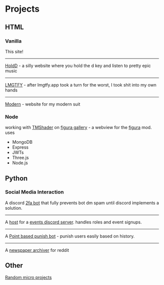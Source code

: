 # Projects

## HTML

### Vanilla

This site!

<hr />

[HoldD](https://holdd.boehs.ml) - a silly website where you hold the d key and listen to pretty epic music

<hr />

[LMGTFY](lmgtfyed.netlify.app) - after lmgtfy.app took a turn for the worst, I took shit into my own hands

<hr />

[Modern](https://modern.boehs.ml) - website for my modern suit

### Node

working with [TMShader](https://github.com/TMShader) on [figura gallery](https://github.com/TMshader/Figura-gallery) - a webview for the [figura](https://github.com/TheOneTrueZandra/Figura) mod. uses

* MongoDB
* Express
* JWTs
* Three.js
* Node.js

## Python

### Social Media Interaction

A discord [2fa bot](https://github.com/boehs/verifly) that fully prevents bot dm spam until discord implements a solution.

<hr />

A [host](https://github.com/moderncord/Gerbert) for a [events discord server](https://discord.gg/gTuwA7X8dV). handles roles and event signups.

<hr />

A [Point based punish bot](https://github.com/moderncord/Warbler) - punish users easily based on history.

<hr />

A [newspaper archiver](https://github.com/boehs/redditarchive) for reddit 

## Other

[Random micro projects](https://github.com/boehs/random)
